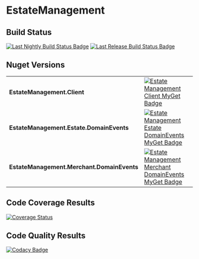 # EstateManagement

## Build Status

[![Last Nightly Build Status Badge](https://github.com/StuartFerguson/EstateManagement/workflows/Nightly%20Build/badge.svg)](https://github.com/StuartFerguson/EstateManagement/workflows/Nightly%20Build/badge.svg)
[![Last Release Build Status Badge](https://github.com/StuartFerguson/EstateManagement/workflows/Release/badge.svg)](https://github.com/StuartFerguson/EstateManagement/workflows/Release/badge.svg)

## Nuget Versions
|||
| --- | --- |
| **EstateManagement.Client** | [![Estate Management Client MyGet Badge](https://buildstats.info/myget/transactionprocessing/EstateManagement.Client)](https://buildstats.info/myget/transactionprocessing/EstateManagement.Client) |
| **EstateManagement.Estate.DomainEvents** | [![Estate Management Estate DomainEvents MyGet Badge](https://buildstats.info/myget/transactionprocessing/EstateManagement.Estate.DomainEvents)](https://buildstats.info/myget/transactionprocessing/EstateManagement.Estate.DomainEvents) |
| **EstateManagement.Merchant.DomainEvents** | [![Estate Management Merchant DomainEvents MyGet Badge](https://buildstats.info/myget/transactionprocessing/EstateManagement.Merchant.DomainEvents)](https://buildstats.info/myget/transactionprocessing/EstateManagement.Merchant.DomainEvents) |

## Code Coverage Results

[![Coverage Status](https://coveralls.io/repos/github/StuartFerguson/EstateManagement/badge.svg)](https://coveralls.io/github/StuartFerguson/EstateManagement)

## Code Quality Results

[![Codacy Badge](https://api.codacy.com/project/badge/Grade/5bcb33c3c68e473193a872f0d3375f61)](https://www.codacy.com/manual/stuart_ferguson1/EstateManagement?utm_source=github.com&amp;utm_medium=referral&amp;utm_content=StuartFerguson/EstateManagement&amp;utm_campaign=Badge_Grade)
